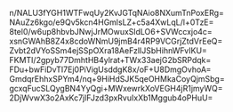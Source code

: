 n/NALU3fYGH1WTFwqUy2KvJGTqNAio8NXumTnPoxERg=
NAuZz6kgo/e9Qv5kcn4HGmlsLZ+c5a4XwLqL/l+0TzE=
8tel0/w6up8hbvbJNwjJrMOwuxSldLO6+SVWccxjo4c=
xsnGWAhB8Z4x8cdoWNmU9jmB4r4RP9VCGrjZtdVrEeQ=
Zvbt2dVYoSSm4ejSSpOXra18AeFzlIJSbHihnWFvIKU=
FKMTI/2gpyb77DmhtHB4ylrat+TWx33aejG2bSRPdqk=
FDu+bwFiDvTI7Ej0PiVigUsddgK8x/oF+U8DmgOvhoA=
GmdqrEhhxSPYm4/nq+9HiHdSJK5qeOHMkaCoyQjmSbg=
gcxqFucSLQygBN4YyQgi+MWxewrkXoVEGH4jR1jmyWQ=
2DjWvwX3o2AxKc7jlFJzd3pxRvuIxXb1Mggub4oPHuU=
